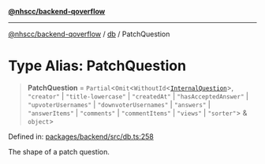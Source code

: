 [**@nhscc/backend-qoverflow**](../../README.md)

***

[@nhscc/backend-qoverflow](../../README.md) / [db](../README.md) / PatchQuestion

# Type Alias: PatchQuestion

> **PatchQuestion** = `Partial`\<`Omit`\<`WithoutId`\<[`InternalQuestion`](InternalQuestion.md)\>, `"creator"` \| `"title-lowercase"` \| `"createdAt"` \| `"hasAcceptedAnswer"` \| `"upvoterUsernames"` \| `"downvoterUsernames"` \| `"answers"` \| `"answerItems"` \| `"comments"` \| `"commentItems"` \| `"views"` \| `"sorter"`\> & `object`\>

Defined in: [packages/backend/src/db.ts:258](https://github.com/nhscc/qoverflow.api.hscc.bdpa.org/blob/7f72ded3e1b4a649a6466e0d002164176291fadc/packages/backend/src/db.ts#L258)

The shape of a patch question.
